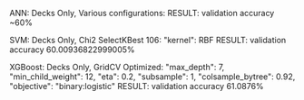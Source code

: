 ANN:
Decks Only, Various configurations:
    RESULT: validation accuracy ~60%

SVM:
Decks Only, Chi2 SelectKBest 106:
    "kernel": RBF
    RESULT: validation accuracy 60.00936822999005%

XGBoost:
Decks Only, GridCV Optimized:
    "max_depth": 7,
    "min_child_weight": 12,
    "eta": 0.2,
    "subsample": 1,
    "colsample_bytree": 0.92,
    "objective": "binary:logistic"
    RESULT: validation accuracy 61.0876%